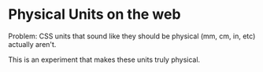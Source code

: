 # Physical Units on the web

Problem: CSS units that sound like they should be physical (mm, cm, in,
etc) actually aren't.

This is an experiment that makes these units truly physical.
